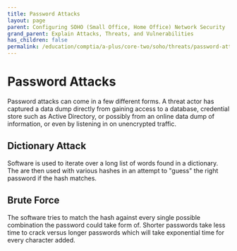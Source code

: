 ```yaml
---
title: Password Attacks
layout: page
parent: Configuring SOHO (Small Office, Home Office) Network Security
grand_parent: Explain Attacks, Threats, and Vulnerabilities
has_children: false
permalink: /education/comptia/a-plus/core-two/soho/threats/password-attacks/
---
```


# Password Attacks

Password attacks can come in a few different forms. A threat actor has captured a data dump directly from gaining access to a database, credential store such as Active Directory, or possibly from an online data dump of information, or even by listening in on unencrypted traffic.

## Dictionary Attack

Software is used to iterate over a long list of words found in a dictionary. The are then used with various hashes in an attempt to "guess" the right password if the hash matches.

## Brute Force

The software tries to match the hash against every single possible combination the password could take form of. Shorter passwords take less time to crack versus longer passwords which will take exponential time for every character added.